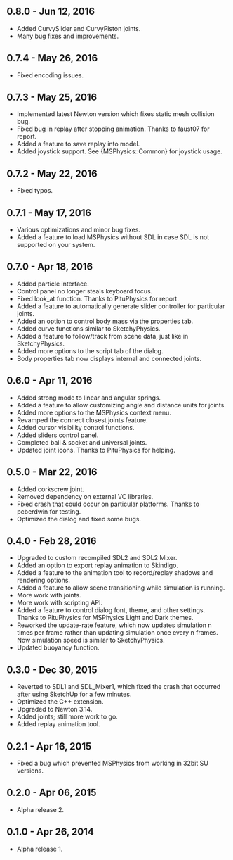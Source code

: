 ## 0.8.0 - Jun 12, 2016
- Added CurvySlider and CurvyPiston joints.
- Many bug fixes and improvements.

## 0.7.4 - May 26, 2016
- Fixed encoding issues.

## 0.7.3 - May 25, 2016
- Implemented latest Newton version which fixes static mesh collision bug.
- Fixed bug in replay after stopping animation. Thanks to faust07 for report.
- Added a feature to save replay into model.
- Added joystick support. See {MSPhysics::Common} for joystick usage.

## 0.7.2 - May 22, 2016
- Fixed typos.

## 0.7.1 - May 17, 2016
- Various optimizations and minor bug fixes.
- Added a feature to load MSPhysics without SDL in case SDL is not supported on your system.

## 0.7.0 - Apr 18, 2016
- Added particle interface.
- Control panel no longer steals keyboard focus.
- Fixed look_at function. Thanks to PituPhysics for report.
- Added a feature to automatically generate slider controller for particular joints.
- Added an option to control body mass via the properties tab.
- Added curve functions similar to SketchyPhysics.
- Added a feature to follow/track from scene data, just like in SketchyPhysics.
- Added more options to the script tab of the dialog.
- Body properties tab now displays internal and connected joints.

## 0.6.0 - Apr 11, 2016
- Added strong mode to linear and angular springs.
- Added a feature to allow customizing angle and distance units for joints.
- Added more options to the MSPhysics context menu.
- Revamped the connect closest joints feature.
- Added cursor visibility control functions.
- Added sliders control panel.
- Completed ball & socket and universal joints.
- Updated joint icons. Thanks to PituPhysics for helping.

## 0.5.0 - Mar 22, 2016
- Added corkscrew joint.
- Removed dependency on external VC libraries.
- Fixed crash that could occur on particular platforms. Thanks to pcberdwin for testing.
- Optimized the dialog and fixed some bugs.

## 0.4.0 - Feb 28, 2016
- Upgraded to custom recompiled SDL2 and SDL2 Mixer.
- Added an option to export replay animation to Skindigo.
- Added a feature to the animation tool to record/replay shadows and rendering options.
- Added a feature to allow scene transitioning while simulation is running.
- More work with joints.
- More work with scripting API.
- Added a feature to control dialog font, theme, and other settings. Thanks to PituPhysics for MSPhysics Light and Dark themes.
- Reworked the update-rate feature, which now updates simulation n times per frame rather than updating simulation once every n frames. Now simulation speed is similar to SketchyPhysics.
- Updated buoyancy function.

## 0.3.0 - Dec 30, 2015
- Reverted to SDL1 and SDL_Mixer1, which fixed the crash that occurred after using SketchUp for a few minutes.
- Optimized the C++ extension.
- Upgraded to Newton 3.14.
- Added joints; still more work to go.
- Added replay animation tool.

## 0.2.1 - Apr 16, 2015
- Fixed a bug which prevented MSPhysics from working in 32bit SU versions.

## 0.2.0 - Apr 06, 2015
- Alpha release 2.

## 0.1.0 - Apr 26, 2014
- Alpha release 1.

